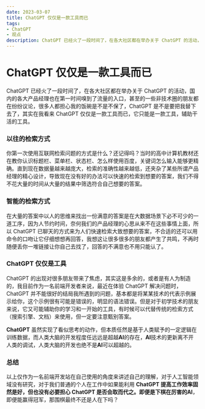 ```yaml
---
date: 2023-03-07
title: ChatGPT 仅仅是一款工具而已
tags:
- ChatGPT
- 观点
description: ChatGPT 已经火了一段时间了，在各大社区都在举办关于 ChatGPT 的活动，国内的各大产品经理也在第一时间嗅到了流量的入口，甚至的一些非技术圈的朋友都在纷纷议论，很多人都担心我的饭碗是不是不保了，ChatGPT 是不是要把我替下去了，其实在我看来 ChatGPT 仅仅是一款工具而已，它只能是一款工具，辅助干活的工具。
---
```


# ChatGPT 仅仅是一款工具而已

ChatGPT 已经火了一段时间了，在各大社区都在举办关于 ChatGPT 的活动，国内的各大产品经理也在第一时间嗅到了流量的入口，甚至的一些非技术圈的朋友都在纷纷议论，很多人都担心我的饭碗是不是不保了，ChatGPT 是不是要把我替下去了，其实在我看来 ChatGPT 仅仅是一款工具而已，它只能是一款工具，辅助干活的工具。

### 以往的检索方式

你第一次使用互联网检索问题的方式是什么？还记得吗？当时的高中计算机教材还在教你认识标题栏、菜单栏、状态栏、怎么样使用百度，关键词怎么输入能够更精确。直到现在数据量越来越庞大，检索的准确性越来越低，还夹杂了某些所谓产品经理的精心设计，导致现在没有好的办法可以快速的检索到想要的答案，我们不得不花大量的时间从大量的结果中筛选符合自己想要的答案。

### 智能的检索方式

在大量的答案中以人的思维来找出一份满意的答案是在大数据场景下必不可少的一道工序，因为人节约时间，奈何我们的产品经理的心思从来不在这些事情上面，所以 ChatGPT 已聊天的方式来为人们快速检索大致想要的答案，不合适的还可以用命令的口吻让它仔细想想再回答，我想这让很多很多的朋友都产生了共鸣，不再时随便丢你一堆链接让你自己去找了，回答的不满意也不用只能认了。

### ChatGPT 仅仅是工具

ChatGPT 的出现对很多朋友带来了焦虑，其实这是多余的，或者是有人为制造的，我目前作为一名前端开发者来说，最近在体验 ChatGPT 解决问题时，ChatGPT 并不能很好的结局我所遇到的问题，基本都是将某某技术的代表示例展示给你，这个示例很有可能是错误的，明显的语法错误。但是对于初学技术的朋友来说，它又可能辅助你的学习和一开始的工具，有时候可以代替传统的检索方式（搜索引擎、文档）来使用，但一定要注意甄别答案。

**ChatGPT** 虽然实现了看似思考的动作，但本质任然是基于人类赋予的一定逻辑在训练数据，而人类大脑的开发程度任远远是超越**AI**的存在，**AI**技术的更新离不开人类的调试，人类大脑的开发也绝不是**AI**可以超越的。

### 总结

以上仅作为一名前端开发站在自己使用的角度来讲述自己的理解，对于人工智能领域没有研究，对于我们普通的个人在工作中如果能利用 **ChatGPT **提高工作效率固然是好，但也没有必要担心 **ChatGPT** 是否会取而代之。即便是下棋在厉害的**AI**，即便能赢得冠军，那围棋最终不还是人在下吗？

<Comment />
